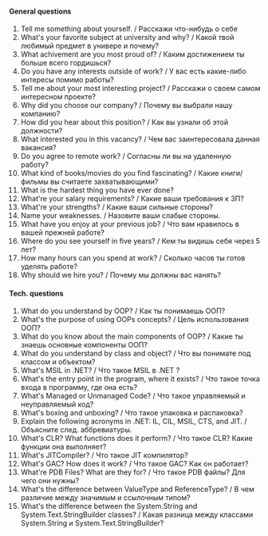 #### General questions

1. Tell me something about yourself. / Расскажи что-нибудь о себе
2. What's your favorite subject at university and why? / Какой твой любимый предмет в универе и почему?
3. What achivement are you most proud of? / Каким достижением ты больше всего гордишься?
4. Do you have any interests outside of work? / У вас есть какие-либо интересы помимо работы?
5. Tell me about your most interesting project? / Расскажи о своем самом интересном проекте?
6. Why did you choose our company? / Почему вы выбрали нашу компанию?
7. How did you hear about this position? / Как вы узнали об этой должности?
8. What interested you in this vacancy? / Чем вас заинтересовала данная вакансия?
9. Do you agree to remote work? / Согласны ли вы на удаленную работу?
10. What kind of books/movies do you find fascinating? / Какие книги/фильмы вы считаете захватывающими?
11. What is the hardest thing you have ever done?
12. What're your salary requirements? / Какие ваши требования к ЗП?
13. What're your strengths? / Какие ваши сильные стороны?
14. Name your weaknesses. / Назовите ваши слабые стороны.
15. What have you enjoy at your previous job? / Что вам нравилось в вашей прежней работе?
16. Where do you see yourself in five years? / Кем ты видишь себя через 5 лет?
17. How many hours can you spend at work? / Сколько часов ты готов уделять работе?
18. Why should we hire you? / Почему мы должны вас нанять?

#### Tech. questions

1. What do you understand by OOP? / Как ты понимаешь ООП?
2. What's the purpose of using OOPs concepts? / Цель использования ООП?
3. What do you know about the main components of OOP? / Какие ты знаешь основные компоненты ООП?
4. What do you understand by class and object? / Что вы понимате под классом и объектом?
5. What's MSIL in .NET? / Что такое MSIL в .NET ?
6. What's the entry point in the program, where it exists? / Что такое точка входа в программу, где она есть?
7. What's Managed or Unmanaged Code? / Что такое управляемый и неуправляемый код?
8. What's boxing and unboxing? / Что такое упаковка и распаковка?
9. Explain the following acronyms in .NET: IL, CIL, MSIL, CTS, and JIT. / Объясните след. аббревиатуры.
10. What's CLR? What functions does it perform? / Что такое CLR? Какие функции она выполняет?
11. What's JITCompiler? / Что такое JIT компилятор?
12. What's GAC? How does it work? / Что такое GAC? Как он работает?
13. What're PDB Files? What are they for? / Что такое PDB файлы? Для чего они нужны?
14. What's the difference between ValueType and ReferenceType? / В чем различие между значимым и ссылочным типом?
15. What's the difference between the System.String and System.Text.StringBuilder classes? / Какая разница между классами System.String и System.Text.StringBuilder?
